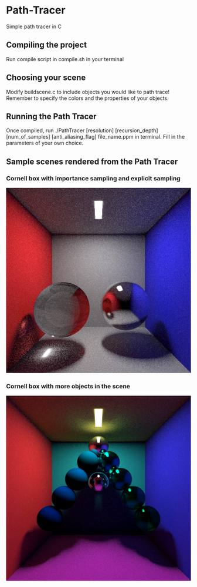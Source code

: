 # Path-Tracer
Simple path tracer in C

## Compiling the project
Run compile script in compile.sh in your terminal

## Choosing your scene
Modify buildscene.c to include objects you would like to path trace!
Remember to specify the colors and the properties of your objects.

## Running the Path Tracer
Once compiled, run ./PathTracer [resolution] [recursion_depth] [num_of_samples] [anti_aliasing_flag] file_name.ppm
in terminal. Fill in the parameters of your own choice.

## Sample scenes rendered from the Path Tracer

### Cornell box with importance sampling and explicit sampling
![Sample Render 1](cornell.png?raw=true "Title")

### Cornell box with more objects in the scene
![Sample Render 2](cg_conqueror.png?raw=true "Title")



